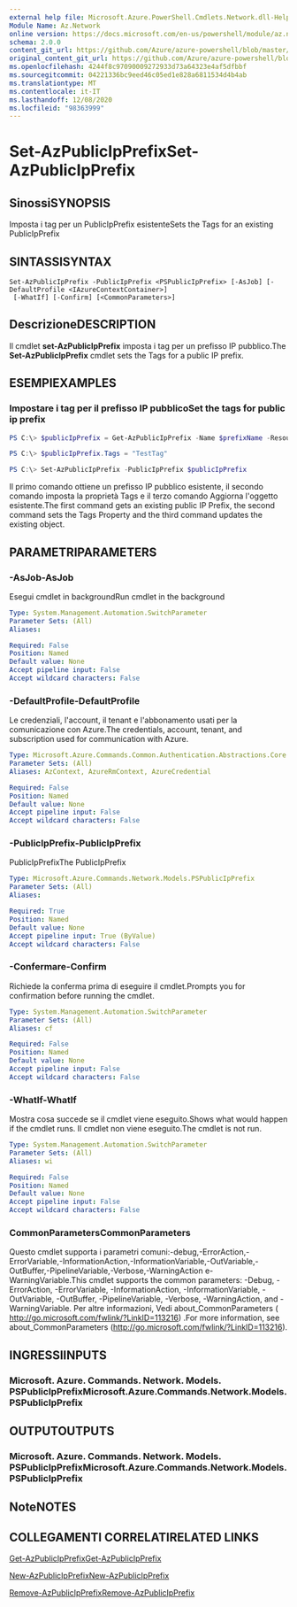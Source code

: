 ```yaml
---
external help file: Microsoft.Azure.PowerShell.Cmdlets.Network.dll-Help.xml
Module Name: Az.Network
online version: https://docs.microsoft.com/en-us/powershell/module/az.network/set-azpublicipprefix
schema: 2.0.0
content_git_url: https://github.com/Azure/azure-powershell/blob/master/src/Network/Network/help/Set-AzPublicIpPrefix.md
original_content_git_url: https://github.com/Azure/azure-powershell/blob/master/src/Network/Network/help/Set-AzPublicIpPrefix.md
ms.openlocfilehash: 4244f8c97090009272933d73a64323e4af5dfbbf
ms.sourcegitcommit: 04221336bc9eed46c05ed1e828a6811534d4b4ab
ms.translationtype: MT
ms.contentlocale: it-IT
ms.lasthandoff: 12/08/2020
ms.locfileid: "98363999"
---
```

# <span data-ttu-id="347c0-101">Set-AzPublicIpPrefix</span><span class="sxs-lookup"><span data-stu-id="347c0-101">Set-AzPublicIpPrefix</span></span>

## <span data-ttu-id="347c0-102">Sinossi</span><span class="sxs-lookup"><span data-stu-id="347c0-102">SYNOPSIS</span></span>
<span data-ttu-id="347c0-103">Imposta i tag per un PublicIpPrefix esistente</span><span class="sxs-lookup"><span data-stu-id="347c0-103">Sets the Tags for an existing PublicIpPrefix</span></span>

## <span data-ttu-id="347c0-104">SINTASSI</span><span class="sxs-lookup"><span data-stu-id="347c0-104">SYNTAX</span></span>

```
Set-AzPublicIpPrefix -PublicIpPrefix <PSPublicIpPrefix> [-AsJob] [-DefaultProfile <IAzureContextContainer>]
 [-WhatIf] [-Confirm] [<CommonParameters>]
```

## <span data-ttu-id="347c0-105">Descrizione</span><span class="sxs-lookup"><span data-stu-id="347c0-105">DESCRIPTION</span></span>
<span data-ttu-id="347c0-106">Il cmdlet **set-AzPublicIpPrefix** imposta i tag per un prefisso IP pubblico.</span><span class="sxs-lookup"><span data-stu-id="347c0-106">The **Set-AzPublicIpPrefix** cmdlet sets the Tags for a public IP prefix.</span></span>

## <span data-ttu-id="347c0-107">ESEMPI</span><span class="sxs-lookup"><span data-stu-id="347c0-107">EXAMPLES</span></span>

### <span data-ttu-id="347c0-108">Impostare i tag per il prefisso IP pubblico</span><span class="sxs-lookup"><span data-stu-id="347c0-108">Set the tags for public ip prefix</span></span>
```powershell
PS C:\> $publicIpPrefix = Get-AzPublicIpPrefix -Name $prefixName -ResourceGroupName $rgName

PS C:\> $publicIpPrefix.Tags = "TestTag"

PS C:\> Set-AzPublicIpPrefix -PublicIpPrefix $publicIpPrefix
```

<span data-ttu-id="347c0-109">Il primo comando ottiene un prefisso IP pubblico esistente, il secondo comando imposta la proprietà Tags e il terzo comando Aggiorna l'oggetto esistente.</span><span class="sxs-lookup"><span data-stu-id="347c0-109">The first command gets an existing public IP Prefix, the second command sets the Tags Property and the third command updates the existing object.</span></span>

## <span data-ttu-id="347c0-110">PARAMETRI</span><span class="sxs-lookup"><span data-stu-id="347c0-110">PARAMETERS</span></span>

### <span data-ttu-id="347c0-111">-AsJob</span><span class="sxs-lookup"><span data-stu-id="347c0-111">-AsJob</span></span>
<span data-ttu-id="347c0-112">Esegui cmdlet in background</span><span class="sxs-lookup"><span data-stu-id="347c0-112">Run cmdlet in the background</span></span>

```yaml
Type: System.Management.Automation.SwitchParameter
Parameter Sets: (All)
Aliases:

Required: False
Position: Named
Default value: None
Accept pipeline input: False
Accept wildcard characters: False
```

### <span data-ttu-id="347c0-113">-DefaultProfile</span><span class="sxs-lookup"><span data-stu-id="347c0-113">-DefaultProfile</span></span>
<span data-ttu-id="347c0-114">Le credenziali, l'account, il tenant e l'abbonamento usati per la comunicazione con Azure.</span><span class="sxs-lookup"><span data-stu-id="347c0-114">The credentials, account, tenant, and subscription used for communication with Azure.</span></span>

```yaml
Type: Microsoft.Azure.Commands.Common.Authentication.Abstractions.Core.IAzureContextContainer
Parameter Sets: (All)
Aliases: AzContext, AzureRmContext, AzureCredential

Required: False
Position: Named
Default value: None
Accept pipeline input: False
Accept wildcard characters: False
```

### <span data-ttu-id="347c0-115">-PublicIpPrefix</span><span class="sxs-lookup"><span data-stu-id="347c0-115">-PublicIpPrefix</span></span>
<span data-ttu-id="347c0-116">PublicIpPrefix</span><span class="sxs-lookup"><span data-stu-id="347c0-116">The PublicIpPrefix</span></span>

```yaml
Type: Microsoft.Azure.Commands.Network.Models.PSPublicIpPrefix
Parameter Sets: (All)
Aliases:

Required: True
Position: Named
Default value: None
Accept pipeline input: True (ByValue)
Accept wildcard characters: False
```

### <span data-ttu-id="347c0-117">-Confermare</span><span class="sxs-lookup"><span data-stu-id="347c0-117">-Confirm</span></span>
<span data-ttu-id="347c0-118">Richiede la conferma prima di eseguire il cmdlet.</span><span class="sxs-lookup"><span data-stu-id="347c0-118">Prompts you for confirmation before running the cmdlet.</span></span>

```yaml
Type: System.Management.Automation.SwitchParameter
Parameter Sets: (All)
Aliases: cf

Required: False
Position: Named
Default value: None
Accept pipeline input: False
Accept wildcard characters: False
```

### <span data-ttu-id="347c0-119">-WhatIf</span><span class="sxs-lookup"><span data-stu-id="347c0-119">-WhatIf</span></span>
<span data-ttu-id="347c0-120">Mostra cosa succede se il cmdlet viene eseguito.</span><span class="sxs-lookup"><span data-stu-id="347c0-120">Shows what would happen if the cmdlet runs.</span></span>
<span data-ttu-id="347c0-121">Il cmdlet non viene eseguito.</span><span class="sxs-lookup"><span data-stu-id="347c0-121">The cmdlet is not run.</span></span>

```yaml
Type: System.Management.Automation.SwitchParameter
Parameter Sets: (All)
Aliases: wi

Required: False
Position: Named
Default value: None
Accept pipeline input: False
Accept wildcard characters: False
```

### <span data-ttu-id="347c0-122">CommonParameters</span><span class="sxs-lookup"><span data-stu-id="347c0-122">CommonParameters</span></span>
<span data-ttu-id="347c0-123">Questo cmdlet supporta i parametri comuni:-debug,-ErrorAction,-ErrorVariable,-InformationAction,-InformationVariable,-OutVariable,-OutBuffer,-PipelineVariable,-Verbose,-WarningAction e-WarningVariable.</span><span class="sxs-lookup"><span data-stu-id="347c0-123">This cmdlet supports the common parameters: -Debug, -ErrorAction, -ErrorVariable, -InformationAction, -InformationVariable, -OutVariable, -OutBuffer, -PipelineVariable, -Verbose, -WarningAction, and -WarningVariable.</span></span> <span data-ttu-id="347c0-124">Per altre informazioni, Vedi about_CommonParameters ( http://go.microsoft.com/fwlink/?LinkID=113216) .</span><span class="sxs-lookup"><span data-stu-id="347c0-124">For more information, see about_CommonParameters (http://go.microsoft.com/fwlink/?LinkID=113216).</span></span>

## <span data-ttu-id="347c0-125">INGRESSI</span><span class="sxs-lookup"><span data-stu-id="347c0-125">INPUTS</span></span>

### <span data-ttu-id="347c0-126">Microsoft. Azure. Commands. Network. Models. PSPublicIpPrefix</span><span class="sxs-lookup"><span data-stu-id="347c0-126">Microsoft.Azure.Commands.Network.Models.PSPublicIpPrefix</span></span>

## <span data-ttu-id="347c0-127">OUTPUT</span><span class="sxs-lookup"><span data-stu-id="347c0-127">OUTPUTS</span></span>

### <span data-ttu-id="347c0-128">Microsoft. Azure. Commands. Network. Models. PSPublicIpPrefix</span><span class="sxs-lookup"><span data-stu-id="347c0-128">Microsoft.Azure.Commands.Network.Models.PSPublicIpPrefix</span></span>

## <span data-ttu-id="347c0-129">Note</span><span class="sxs-lookup"><span data-stu-id="347c0-129">NOTES</span></span>

## <span data-ttu-id="347c0-130">COLLEGAMENTI CORRELATI</span><span class="sxs-lookup"><span data-stu-id="347c0-130">RELATED LINKS</span></span>

[<span data-ttu-id="347c0-131">Get-AzPublicIpPrefix</span><span class="sxs-lookup"><span data-stu-id="347c0-131">Get-AzPublicIpPrefix</span></span>](./Get-AzPublicIpPrefix.md)

[<span data-ttu-id="347c0-132">New-AzPublicIpPrefix</span><span class="sxs-lookup"><span data-stu-id="347c0-132">New-AzPublicIpPrefix</span></span>](./New-AzPublicIpPrefix.md)

[<span data-ttu-id="347c0-133">Remove-AzPublicIpPrefix</span><span class="sxs-lookup"><span data-stu-id="347c0-133">Remove-AzPublicIpPrefix</span></span>](./Remove-AzPublicIpPrefix.md)
